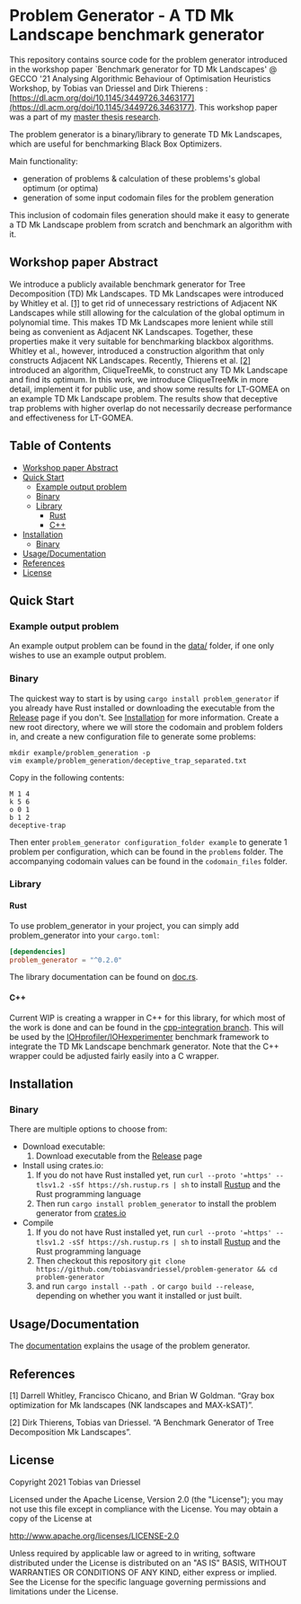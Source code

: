 <!-- omit in toc -->
# Problem Generator - A TD Mk Landscape benchmark generator

<!-- TODO: abstract, paper, source code, install script, executable. -->
<!-- example problem instance text file, with k = 5, o = 2, M = 10 -->

This repository contains source code for the problem generator introduced in the workshop paper `Benchmark generator for TD Mk Landscapes' @ GECCO '21 Analysing Algorithmic Behaviour of Optimisation Heuristics Workshop, by Tobias van Driessel and Dirk Thierens : [https://dl.acm.org/doi/10.1145/3449726.3463177](https://dl.acm.org/doi/10.1145/3449726.3463177). This workshop paper was a part of my [master thesis research](https://www.dropbox.com/s/8gcxlszjxumogys/TDMkLandscape_poster.pdf?dl=0).

The problem generator is a binary/library to generate TD Mk Landscapes, which are useful for benchmarking Black Box Optimizers. 
<!-- (with fixed clique/subfunction size k, overlapping variables between cliques/subfunctions o, and number of branches in the clique tree b values)-->
Main functionality:
* generation of problems & calculation of these problems's global optimum (or optima)
* generation of some input codomain files for the problem generation

This inclusion of codomain files generation should make it easy to generate a TD Mk Landscape problem from scratch and benchmark an algorithm with it.


## Workshop paper Abstract

We introduce a publicly available benchmark generator for Tree Decomposition (TD) Mk Landscapes. TD Mk Landscapes were introduced by Whitley et al. [\[1\]](#references) to get rid of unnecessary restrictions of Adjacent NK Landscapes while still allowing for the calculation of the global optimum in polynomial time. This makes TD Mk Landscapes more lenient while still being as convenient as Adjacent NK Landscapes. Together, these properties make it very suitable for benchmarking blackbox algorithms. Whitley et al., however, introduced a construction algorithm that only constructs Adjacent NK Landscapes. Recently, Thierens et al. [\[2\]](#references) introduced an algorithm, CliqueTreeMk, to construct any TD Mk Landscape and find its optimum. In this work, we introduce CliqueTreeMk in more detail, implement it for public use, and show some results for LT-GOMEA on an example TD Mk Landscape problem. The results show that deceptive trap problems with higher overlap do not necessarily decrease performance and effectiveness for LT-GOMEA.



<!-- omit in toc -->
## Table of Contents
- [Workshop paper Abstract](#workshop-paper-abstract)
- [Quick Start](#quick-start)
	- [Example output problem](#example-output-problem)
	- [Binary](#binary)
	- [Library](#library)
		- [Rust](#rust)
		- [C++](#c)
- [Installation](#installation)
	- [Binary](#binary-1)
- [Usage/Documentation](#usagedocumentation)
- [References](#references)
- [License](#license)

## Quick Start

### Example output problem

An example output problem can be found in the [data/](https://github.com/tobiasvandriessel/problem-generator/tree/main/data/) folder, if one only wishes to use an example output problem.

### Binary 

The quickest way to start is by using ```cargo install problem_generator``` if you already have Rust installed or downloading the executable from the [Release](https://github.com/tobiasvandriessel/problem-generator/releases/latest) page if you don't. See [Installation](#installation) for more information.
Create a new root directory, where we will store the codomain and problem folders in, and create a new configuration file to generate some problems:
```
mkdir example/problem_generation -p
vim example/problem_generation/deceptive_trap_separated.txt
```

Copy in the following contents:
```
M 1 4
k 5 6
o 0 1
b 1 2
deceptive-trap
```

Then enter ```problem_generator configuration_folder example``` to generate 1 problem per configuration, which can be found in the `problems` folder. The accompanying codomain values can be found in the `codomain_files` folder.

### Library 

#### Rust

To use problem_generator in your project, you can simply add problem_generator into your ```cargo.toml```: 

```toml
[dependencies]
problem_generator = "^0.2.0"
```

The library documentation can be found on [doc.rs](https://docs.rs/problem_generator/0.2.0).

#### C++

Current WIP is creating a wrapper in C++ for this library, for which most of the work is done and can be found in the [cpp-integration branch](https://github.com/tobiasvandriessel/problem-generator/tree/cpp_integration). This will be used by the [IOHprofiler/IOHexperimenter](https://github.com/IOHprofiler/IOHexperimenter) benchmark framework to integrate the TD Mk Landscape benchmark generator. Note that the C++ wrapper could be adjusted fairly easily into a C wrapper. 


## Installation

### Binary

There are multiple options to choose from:
- Download executable:
	1. Download executable from the [Release](https://github.com/tobiasvandriessel/problem-generator/releases/latest) page
- Install using crates.io:  
	1. If you do not have Rust installed yet, run ```curl --proto '=https' --tlsv1.2 -sSf https://sh.rustup.rs | sh``` to install [Rustup](https://rustup.rs/) and the Rust programming language  
	2. Then run ```cargo install problem_generator``` to install the problem generator from [crates.io](https://crates.io/)  
- Compile  
	1. If you do not have Rust installed yet, run ```curl --proto '=https' --tlsv1.2 -sSf https://sh.rustup.rs | sh``` to install [Rustup](https://rustup.rs/) and the Rust programming language  
	2. Then checkout this repository ```git clone https://github.com/tobiasvandriessel/problem-generator && cd problem-generator```  
	3. and run ```cargo install --path .``` or ```cargo build --release```, 
	     depending on whether you want it installed or just built.  

## Usage/Documentation

The [documentation](https://tobiasvandriessel.github.io/problem-generator/) explains the usage of the problem generator.



## References 

\[1\] Darrell Whitley, Francisco Chicano, and Brian W Goldman. “Gray box optimization for Mk landscapes (NK landscapes and MAX-kSAT)”.

\[2\] Dirk Thierens, Tobias van Driessel. “A Benchmark Generator of Tree Decomposition Mk Landscapes”.

## License

Copyright 2021 Tobias van Driessel

Licensed under the Apache License, Version 2.0 (the "License");
you may not use this file except in compliance with the License.
You may obtain a copy of the License at

http://www.apache.org/licenses/LICENSE-2.0

Unless required by applicable law or agreed to in writing, software
distributed under the License is distributed on an "AS IS" BASIS,
WITHOUT WARRANTIES OR CONDITIONS OF ANY KIND, either express or implied.
See the License for the specific language governing permissions and
limitations under the License.
